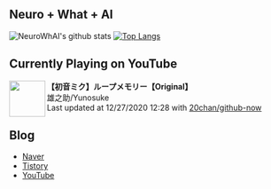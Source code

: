 ## Neuro + What + AI

![NeuroWhAI's github stats](https://github-readme-stats.vercel.app/api?username=neurowhai&count_private=true&show_icons=true)
[![Top Langs](https://github-readme-stats.vercel.app/api/top-langs/?username=neurowhai&layout=compact)](https://github.com/anuraghazra/github-readme-stats)

## Currently Playing on YouTube

[<img align="left" height="65" src="https://yt3.ggpht.com/ytc/AAUvwng792JcOY0RTXSFtC0ZyvRaooMbEhKJdZVxTcJFfw=s88-c-k-c0xffffffff-no-nd-rj-mo">](https://www.youtube.com/channel/UCkv_bAMJEoNJWThutrtlUQQ)

**【初音ミク】ループメモリー【Original】**  
雄之助/Yunosuke  
Last updated at 12/27/2020 12:28 with [20chan/github-now](https://github.com/20chan/github-now)

## Blog

- [Naver](http://blog.naver.com/neurowhai)
- [Tistory](http://neurowhai.tistory.com/)
- [YouTube](https://www.youtube.com/channel/UCB_v1xU6laBHOeH6z4L-Mtw)
